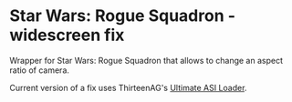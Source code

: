 # Star Wars: Rogue Squadron - widescreen fix
Wrapper for Star Wars: Rogue Squadron that allows to change an aspect ratio of camera.

Current version of a fix uses ThirteenAG's [Ultimate ASI Loader](https://github.com/ThirteenAG/Ultimate-ASI-Loader).
